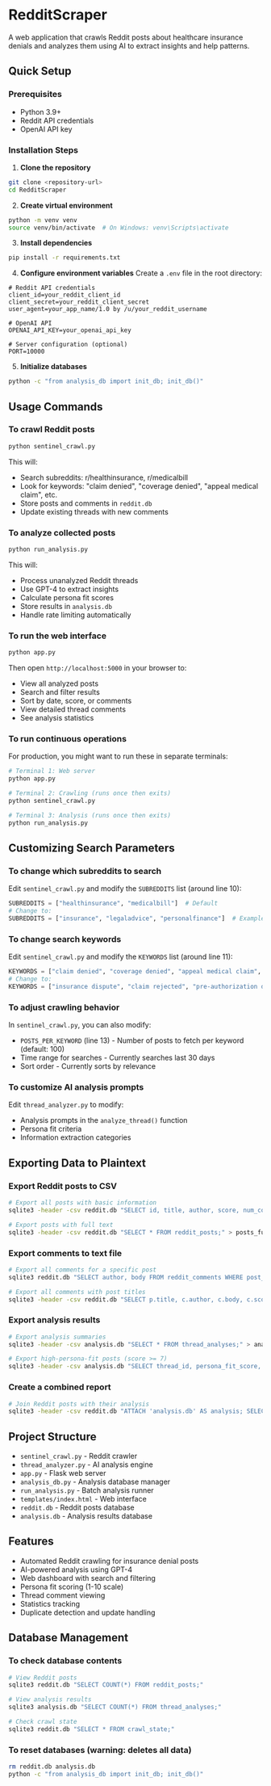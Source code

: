 # RedditScraper

A web application that crawls Reddit posts about healthcare insurance denials and analyzes them using AI to extract insights and help patterns.

## Quick Setup

### Prerequisites
- Python 3.9+
- Reddit API credentials
- OpenAI API key

### Installation Steps

1. **Clone the repository**
```bash
git clone <repository-url>
cd RedditScraper
```

2. **Create virtual environment**
```bash
python -m venv venv
source venv/bin/activate  # On Windows: venv\Scripts\activate
```

3. **Install dependencies**
```bash
pip install -r requirements.txt
```

4. **Configure environment variables**
Create a `.env` file in the root directory:
```env
# Reddit API credentials
client_id=your_reddit_client_id
client_secret=your_reddit_client_secret
user_agent=your_app_name/1.0 by /u/your_reddit_username

# OpenAI API
OPENAI_API_KEY=your_openai_api_key

# Server configuration (optional)
PORT=10000
```

5. **Initialize databases**
```bash
python -c "from analysis_db import init_db; init_db()"
```

## Usage Commands

### To crawl Reddit posts
```bash
python sentinel_crawl.py
```
This will:
- Search subreddits: r/healthinsurance, r/medicalbill
- Look for keywords: "claim denied", "coverage denied", "appeal medical claim", etc.
- Store posts and comments in `reddit.db`
- Update existing threads with new comments

### To analyze collected posts
```bash
python run_analysis.py
```
This will:
- Process unanalyzed Reddit threads
- Use GPT-4 to extract insights
- Calculate persona fit scores
- Store results in `analysis.db`
- Handle rate limiting automatically

### To run the web interface
```bash
python app.py
```
Then open `http://localhost:5000` in your browser to:
- View all analyzed posts
- Search and filter results
- Sort by date, score, or comments
- View detailed thread comments
- See analysis statistics

### To run continuous operations

For production, you might want to run these in separate terminals:

```bash
# Terminal 1: Web server
python app.py

# Terminal 2: Crawling (runs once then exits)
python sentinel_crawl.py

# Terminal 3: Analysis (runs once then exits)
python run_analysis.py
```

## Customizing Search Parameters

### To change which subreddits to search
Edit `sentinel_crawl.py` and modify the `SUBREDDITS` list (around line 10):
```python
SUBREDDITS = ["healthinsurance", "medicalbill"]  # Default
# Change to:
SUBREDDITS = ["insurance", "legaladvice", "personalfinance"]  # Example
```

### To change search keywords
Edit `sentinel_crawl.py` and modify the `KEYWORDS` list (around line 11):
```python
KEYWORDS = ["claim denied", "coverage denied", "appeal medical claim", "denied claim"]  # Default
# Change to:
KEYWORDS = ["insurance dispute", "claim rejected", "pre-authorization denied"]  # Example
```

### To adjust crawling behavior
In `sentinel_crawl.py`, you can also modify:
- `POSTS_PER_KEYWORD` (line 13) - Number of posts to fetch per keyword (default: 100)
- Time range for searches - Currently searches last 30 days
- Sort order - Currently sorts by relevance

### To customize AI analysis prompts
Edit `thread_analyzer.py` to modify:
- Analysis prompts in the `analyze_thread()` function
- Persona fit criteria
- Information extraction categories

## Exporting Data to Plaintext

### Export Reddit posts to CSV
```bash
# Export all posts with basic information
sqlite3 -header -csv reddit.db "SELECT id, title, author, score, num_comments, created_utc, url FROM reddit_posts;" > posts.csv

# Export posts with full text
sqlite3 -header -csv reddit.db "SELECT * FROM reddit_posts;" > posts_full.csv
```

### Export comments to text file
```bash
# Export all comments for a specific post
sqlite3 reddit.db "SELECT author, body FROM reddit_comments WHERE post_id='POST_ID';" > comments.txt

# Export all comments with post titles
sqlite3 -header -csv reddit.db "SELECT p.title, c.author, c.body, c.score FROM reddit_comments c JOIN reddit_posts p ON c.post_id = p.id;" > all_comments.csv
```

### Export analysis results
```bash
# Export analysis summaries
sqlite3 -header -csv analysis.db "SELECT * FROM thread_analyses;" > analysis_results.csv

# Export high-persona-fit posts (score >= 7)
sqlite3 -header -csv analysis.db "SELECT thread_id, persona_fit_score, op_question_summary, community_response_summary FROM thread_analyses WHERE persona_fit_score >= 7;" > high_fit_posts.csv
```

### Create a combined report
```bash
# Join Reddit posts with their analysis
sqlite3 -header -csv reddit.db "ATTACH 'analysis.db' AS analysis; SELECT p.title, p.url, p.score, a.persona_fit_score, a.op_question_summary FROM reddit_posts p LEFT JOIN analysis.thread_analyses a ON p.id = a.thread_id;" > combined_report.csv
```

## Project Structure

- `sentinel_crawl.py` - Reddit crawler
- `thread_analyzer.py` - AI analysis engine
- `app.py` - Flask web server
- `analysis_db.py` - Analysis database manager
- `run_analysis.py` - Batch analysis runner
- `templates/index.html` - Web interface
- `reddit.db` - Reddit posts database
- `analysis.db` - Analysis results database

## Features

- Automated Reddit crawling for insurance denial posts
- AI-powered analysis using GPT-4
- Web dashboard with search and filtering
- Persona fit scoring (1-10 scale)
- Thread comment viewing
- Statistics tracking
- Duplicate detection and update handling

## Database Management

### To check database contents
```bash
# View Reddit posts
sqlite3 reddit.db "SELECT COUNT(*) FROM reddit_posts;"

# View analysis results
sqlite3 analysis.db "SELECT COUNT(*) FROM thread_analyses;"

# Check crawl state
sqlite3 reddit.db "SELECT * FROM crawl_state;"
```

### To reset databases (warning: deletes all data)
```bash
rm reddit.db analysis.db
python -c "from analysis_db import init_db; init_db()"
```